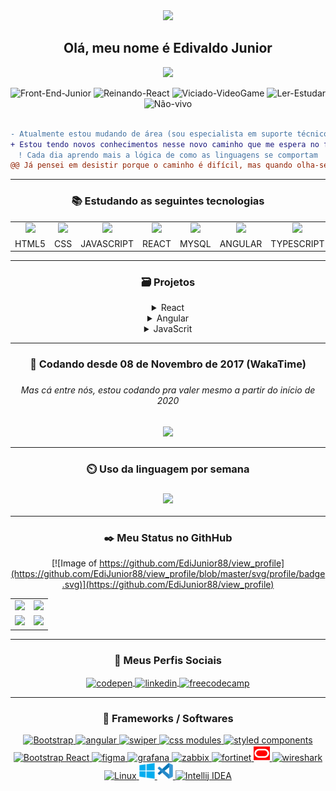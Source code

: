 <div align="center">
  
<img src="https://p0.piqsels.com/preview/920/519/697/abstract-php-c-analytics.jpg" width="50%">

<p align="center">
  <h2>Olá, meu nome é Edivaldo Junior</h2> 
  <img src="https://i.imgur.com/uzszOEy.gif" width="60px"> 
</p>
  
<img alt="Front-End-Junior" src="https://img.shields.io/badge/FRONT--END-Junior-brightgreen">
<img alt="Reinando-React" src="https://img.shields.io/badge/REINANDO-React-blue">
<img alt="Viciado-VideoGame" src="https://img.shields.io/badge/Sou%20Muito%20Viciado-Video--Game-red">
<img alt="Ler-Estudar" src="https://img.shields.io/badge/Adoro%20ler%20e%20estudar-Ci%C3%AAncias-yellowgreen">
<img alt="Não-vivo" src="https://img.shields.io/badge/N%C3%A3o%20vivo%20sem-Tecnologia-green">

<br>  
<br>
 
  ```diff
- Atualmente estou mudando de área (sou especialista em suporte técnico, infraestrutura e monitoramento)
+ Estou tendo novos conhecimentos nesse novo caminho que me espera no front-end
! Cada dia aprendo mais a lógica de como as linguagens se comportam
@@ Já pensei em desistir porque o caminho é difícil, mas quando olha-se para trás a satisfação é bem maior @@  
```

<hr> 
  
<h3>📚 Estudando as seguintes tecnologias</h3>

<table>
  <tr>
    <td align="center">
      <img src="https://www.vectorlogo.zone/logos/w3_html5/w3_html5-icon.svg">
    </td>
    <td align="center">
      <img src="https://www.vectorlogo.zone/logos/w3_css/w3_css-icon.svg">
    </td>
    <td align="center">
      <img src="https://www.vectorlogo.zone/logos/javascript/javascript-icon.svg">
    </td>
    <td align="center">
      <img src="https://www.vectorlogo.zone/logos/reactjs/reactjs-icon.svg"
    </td>
     <td align="center">
      <img src="https://www.vectorlogo.zone/logos/mysql/mysql-icon.svg">
    </td>
     <td align="center">
      <img src="https://www.vectorlogo.zone/logos/angular/angular-icon.svg">
    </td>
     <td align="center">
      <img src="https://www.vectorlogo.zone/logos/typescriptlang/typescriptlang-icon.svg">
    </td>
     <td align="center">
      <img src="https://www.vectorlogo.zone/logos/php/php-icon.svg">
    </td>
  </tr>

  <tr>
    <td align="center">
      HTML5
    </td>
    <td align="center">
      CSS
    </td>
    <td align="center">
      JAVASCRIPT
    </td>
    <td align="center">
      REACT
    </td>
     <td align="center">
      MYSQL
    </td>
     <td align="center">
      ANGULAR
    </td>
     <td align="center">
      TYPESCRIPT
    </td>
     <td align="center">
      PHP
    </td>
  </tr>
</table>

<hr>

<h3>🗃️ Projetos</h3>

<details>
  <summary>React</summary> <br>
  <strong>Ninja List</strong> - https://hackathon-ninjalist.netlify.app/ <br>
  <strong>hashtag finder</strong> - https://projeto-hashtagfinder.netlify.app/ <br>
  <strong>App Envio de Dinheiro</strong> - https://edijunior88.github.io/NewTab_Academy_Projeto_Individual_React/ <br>
</details>

<details>
  <summary>Angular</summary> <br>
  <strong>Todo List (Lista de Tarefas)</strong> - https://edijunior88.github.io/Balta.io_Comecando_com_Angular/ <br>
</details>

<details>
  <summary>JavaScrit</summary> <br>
  <strong>Controle Financeiro</strong> - https://edijunior88.github.io/NewTab_Academy_Projeto_Individual_JavaScript/ <br>
  <strong>Lista de Cadastro</strong> - https://edijunior88.github.io/NewTab_Academy_Projeto_Guiado_JavaScript/ <br>
  <strong>MusicDot</strong> - https://edijunior88.github.io/Caelum_HTML_CSS_JavaScript/ <br>
  <strong>Consumo de kW/h</strong> - https://edijunior88.github.io/Projeto_Verificar_KWh/ <br>
  <strong>Portfólio</strong> - https://edijunior88.github.io/Portifolio/ <br>
</details>

<hr>
<h3>📅 Codando desde 08 de Novembro de 2017 (WakaTime)<h3>
<h6>Mas cá entre nós, estou codando pra valer mesmo a partir do início de 2020</h6>

<img src="https://wakatime.com/badge/user/e7b8ca2e-291c-4eca-846b-95eced7beff1.svg" />

<hr>
 
<h3>⏲️ Uso da linguagem por semana<h3>
<figure>
<a href="https://wakatime.com"><img src="https://wakatime.com/share/@EdiJunior/d39b8024-59c9-4b8d-8c43-551f5e2565d6.png" width="400px" height="auto" /></a>
</figure>

<hr>
  
<h3>✒️ Meu Status no GithHub</h3>
 
[![Image of https://github.com/EdiJunior88/view_profile](https://github.com/EdiJunior88/view_profile/blob/master/svg/profile/badge.svg)](https://github.com/EdiJunior88/view_profile)

<table>
<tr>
<td>
<img src="https://github-readme-stats.vercel.app/api?username=edijunior88&show_icons=true&locale=pt-br&layout=default&theme=yeblu&">
</td>
<td>
<img src="http://github-readme-streak-stats.herokuapp.com?user=edijunior88&theme=github-dark&date_format=M%20j%5B%2C%20Y%5D">
</td>
</tr>
 
<tr align="center">
<td>
<img src="https://github-readme-stats.vercel.app/api/top-langs/?username=edijunior88&show_icons=true&locale=pt-br&layout=default&theme=jolly&langs_count=8">
</td>
<td>
<img src="https://github-trophies.vercel.app/?username=EdiJunior88&theme=juicyfresh&column=3&margin-w=15&margin-h=15">
</td>
</tr>
</table>

<hr>
  
<h3>📩 Meus Perfis Sociais</h3>
<p>
<a href="https://codepen.io/edijunior88" target="blank">
<img align="center" src="https://cdn.jsdelivr.net/npm/simple-icons@3.0.1/icons/codepen.svg" alt="codepen" width="4.5%">
</a>

<a href="https://www.linkedin.com/in/edivaldo-junior/" target="blank">
<img align="center" src="https://cdn.jsdelivr.net/npm/simple-icons@3.0.1/icons/linkedin.svg" alt="linkedin" width="4.5%">
</a>

<a href="https://www.freecodecamp.org/portuguese/edijunior88" target="blank">
<img align="center" src="https://cdn.jsdelivr.net/npm/simple-icons@3.13.0/icons/freecodecamp.svg" alt="freecodecamp"width="6.5%">
</a>
</p>

<hr>
  
<h3>💾 Frameworks / Softwares</h3>

<p> 
<a href="https://getbootstrap.com/" target="_blank"> 
<img src="https://www.vectorlogo.zone/logos/getbootstrap/getbootstrap-icon.svg" title="Bootstrap" width="5%"> 
</a>  
  
<a href="https://angular.io" target="_blank"> 
<img src="https://www.vectorlogo.zone/logos/angular/angular-icon.svg" title="angular" width="5%"> 
</a>  

<a href="https://swiperjs.com" target="_blank"> 
<img src="https://raw.githubusercontent.com/wappalyzer/wappalyzer/803d8b3eae44c0f5738a94b383ac512a759d4c65/src/drivers/webextension/images/icons/swiper.svg" title="swiper" width="5%"> 
</a>
  
<a href="https://github.com/css-modules/css-modules" target="_blank"> 
<img src="https://raw.githubusercontent.com/css-modules/logos/master/css-modules-logo.png" title="css modules" width="5.5%"> 
</a>

<a href="https://styled-components.com/" target="_blank"> 
<img src="https://cdn.worldvectorlogo.com/logos/styled-components-1.svg" title="styled components" width="5%"> 
</a>
  
<a href="https://react-bootstrap.github.io/" target="_blank"> 
<img src="https://avatars.githubusercontent.com/u/6853419?s=200&v=4" title="Bootstrap React" width="5%"> 
</a>

<a href="https://www.figma.com/" target="_blank"> 
<img src="https://www.vectorlogo.zone/logos/figma/figma-icon.svg" title="figma" width="5%"> 
</a>

<a href="https://grafana.com" target="_blank"> 
<img src="https://www.vectorlogo.zone/logos/grafana/grafana-icon.svg" title="grafana" width="5%"> 
</a>  

<a href="https://www.zabbix.com/" target="_blank"> 
<img src="https://www.vectorlogo.zone/logos/zabbix/zabbix-icon.svg" title="zabbix" width="5%"> 
</a>
  
<a href="https://www.fortinet.com/" target="_blank"> 
<img src="https://raw.githubusercontent.com/simple-icons/simple-icons/4e2df6a35f61ab59c681ce872afd6a2c2fd8ed53/icons/fortinet.svg" title="fortinet" width="5%"> 
</a>  
  
<a href="https://www.oracle.com/br/index.html" target="_blank"> 
<img src="https://raw.githubusercontent.com/fizzed/font-mfizz/ccff3ec9555918c0a67ed6b5f360af5841045e3e/src/svg/oracle-alt.svg" title="oracle" width="5%"> 
</a>  
  
<a href="https://www.wireshark.org/" target="_blank"> 
<img src="https://raw.githubusercontent.com/maxogden/hexbin/90a6aae0ebb12d4ac9810f870b67100d913a18f4/vector/wireshark.svg" title="wireshark" width="4.5%"> 
</a>
  
<a href="https://www.linux.org/pages/download/" target="_blank"> 
<img src="https://www.vectorlogo.zone/logos/linux/linux-icon.svg" title="Linux" width="5%"> 
</a> 
  
<a href="https://www.microsoft.com/pt-br/windows/?r=1" target="_blank"> 
<img src="https://raw.githubusercontent.com/devicons/devicon/2ae2a900d2f041da66e950e4d48052658d850630/icons/windows8/windows8-original.svg" title="Windows" width="5%"> 
</a> 
  
<a href="https://code.visualstudio.com/" target="_blank"> 
<img src="https://raw.githubusercontent.com/devicons/devicon/2ae2a900d2f041da66e950e4d48052658d850630/icons/vscode/vscode-original.svg" title="VSCode" width="5%"> 
</a> 
  
<a href="https://www.jetbrains.com/pt-br/" target="_blank"> 
<img src="https://vectorwiki.com/images/ZgSyR__intellij-idea.svg" title="Intellij IDEA" width="5%"> 
</a> 
  
</p>
<div>
